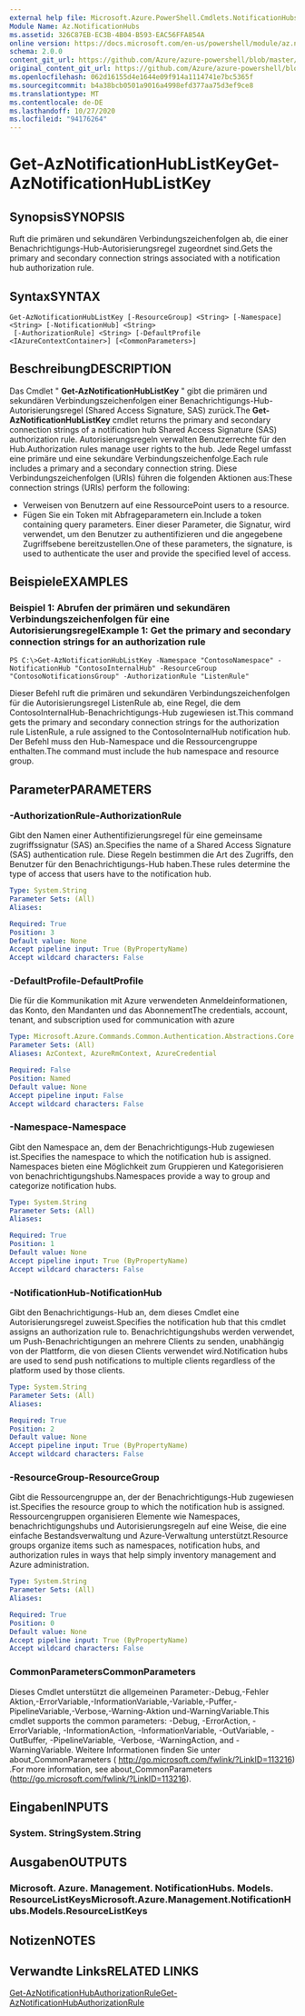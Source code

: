 ```yaml
---
external help file: Microsoft.Azure.PowerShell.Cmdlets.NotificationHubs.dll-Help.xml
Module Name: Az.NotificationHubs
ms.assetid: 326C87EB-EC3B-4B04-B593-EAC56FFA854A
online version: https://docs.microsoft.com/en-us/powershell/module/az.notificationhubs/get-aznotificationhublistkey
schema: 2.0.0
content_git_url: https://github.com/Azure/azure-powershell/blob/master/src/NotificationHubs/NotificationHubs/help/Get-AzNotificationHubListKey.md
original_content_git_url: https://github.com/Azure/azure-powershell/blob/master/src/NotificationHubs/NotificationHubs/help/Get-AzNotificationHubListKey.md
ms.openlocfilehash: 062d16155d4e1644e09f914a1114741e7bc5365f
ms.sourcegitcommit: b4a38bcb0501a9016a4998efd377aa75d3ef9ce8
ms.translationtype: MT
ms.contentlocale: de-DE
ms.lasthandoff: 10/27/2020
ms.locfileid: "94176264"
---
```

# <span data-ttu-id="9f448-101">Get-AzNotificationHubListKey</span><span class="sxs-lookup"><span data-stu-id="9f448-101">Get-AzNotificationHubListKey</span></span>

## <span data-ttu-id="9f448-102">Synopsis</span><span class="sxs-lookup"><span data-stu-id="9f448-102">SYNOPSIS</span></span>
<span data-ttu-id="9f448-103">Ruft die primären und sekundären Verbindungszeichenfolgen ab, die einer Benachrichtigungs-Hub-Autorisierungsregel zugeordnet sind.</span><span class="sxs-lookup"><span data-stu-id="9f448-103">Gets the primary and secondary connection strings associated with a notification hub authorization rule.</span></span>

## <span data-ttu-id="9f448-104">Syntax</span><span class="sxs-lookup"><span data-stu-id="9f448-104">SYNTAX</span></span>

```
Get-AzNotificationHubListKey [-ResourceGroup] <String> [-Namespace] <String> [-NotificationHub] <String>
 [-AuthorizationRule] <String> [-DefaultProfile <IAzureContextContainer>] [<CommonParameters>]
```

## <span data-ttu-id="9f448-105">Beschreibung</span><span class="sxs-lookup"><span data-stu-id="9f448-105">DESCRIPTION</span></span>
<span data-ttu-id="9f448-106">Das Cmdlet " **Get-AzNotificationHubListKey** " gibt die primären und sekundären Verbindungszeichenfolgen einer Benachrichtigungs-Hub-Autorisierungsregel (Shared Access Signature, SAS) zurück.</span><span class="sxs-lookup"><span data-stu-id="9f448-106">The **Get-AzNotificationHubListKey** cmdlet returns the primary and secondary connection strings of a notification hub Shared Access Signature (SAS) authorization rule.</span></span>
<span data-ttu-id="9f448-107">Autorisierungsregeln verwalten Benutzerrechte für den Hub.</span><span class="sxs-lookup"><span data-stu-id="9f448-107">Authorization rules manage user rights to the hub.</span></span>
<span data-ttu-id="9f448-108">Jede Regel umfasst eine primäre und eine sekundäre Verbindungszeichenfolge.</span><span class="sxs-lookup"><span data-stu-id="9f448-108">Each rule includes a primary and a secondary connection string.</span></span>
<span data-ttu-id="9f448-109">Diese Verbindungszeichenfolgen (URIs) führen die folgenden Aktionen aus:</span><span class="sxs-lookup"><span data-stu-id="9f448-109">These connection strings (URIs) perform the following:</span></span>
- <span data-ttu-id="9f448-110">Verweisen von Benutzern auf eine Ressource</span><span class="sxs-lookup"><span data-stu-id="9f448-110">Point users to a resource.</span></span>
- <span data-ttu-id="9f448-111">Fügen Sie ein Token mit Abfrageparametern ein.</span><span class="sxs-lookup"><span data-stu-id="9f448-111">Include a token containing query parameters.</span></span>
<span data-ttu-id="9f448-112">Einer dieser Parameter, die Signatur, wird verwendet, um den Benutzer zu authentifizieren und die angegebene Zugriffsebene bereitzustellen.</span><span class="sxs-lookup"><span data-stu-id="9f448-112">One of these parameters, the signature, is used to authenticate the user and provide the specified level of access.</span></span>

## <span data-ttu-id="9f448-113">Beispiele</span><span class="sxs-lookup"><span data-stu-id="9f448-113">EXAMPLES</span></span>

### <span data-ttu-id="9f448-114">Beispiel 1: Abrufen der primären und sekundären Verbindungszeichenfolgen für eine Autorisierungsregel</span><span class="sxs-lookup"><span data-stu-id="9f448-114">Example 1: Get the primary and secondary connection strings for an authorization rule</span></span>
```
PS C:\>Get-AzNotificationHubListKey -Namespace "ContosoNamespace" -NotificationHub "ContosoInternalHub" -ResourceGroup "ContosoNotificationsGroup" -AuthorizationRule "ListenRule"
```

<span data-ttu-id="9f448-115">Dieser Befehl ruft die primären und sekundären Verbindungszeichenfolgen für die Autorisierungsregel ListenRule ab, eine Regel, die dem ContosoInternalHub-Benachrichtigungs-Hub zugewiesen ist.</span><span class="sxs-lookup"><span data-stu-id="9f448-115">This command gets the primary and secondary connection strings for the authorization rule ListenRule, a rule assigned to the ContosoInternalHub notification hub.</span></span>
<span data-ttu-id="9f448-116">Der Befehl muss den Hub-Namespace und die Ressourcengruppe enthalten.</span><span class="sxs-lookup"><span data-stu-id="9f448-116">The command must include the hub namespace and resource group.</span></span>

## <span data-ttu-id="9f448-117">Parameter</span><span class="sxs-lookup"><span data-stu-id="9f448-117">PARAMETERS</span></span>

### <span data-ttu-id="9f448-118">-AuthorizationRule</span><span class="sxs-lookup"><span data-stu-id="9f448-118">-AuthorizationRule</span></span>
<span data-ttu-id="9f448-119">Gibt den Namen einer Authentifizierungsregel für eine gemeinsame zugriffssignatur (SAS) an.</span><span class="sxs-lookup"><span data-stu-id="9f448-119">Specifies the name of a Shared Access Signature (SAS) authentication rule.</span></span>
<span data-ttu-id="9f448-120">Diese Regeln bestimmen die Art des Zugriffs, den Benutzer für den Benachrichtigungs-Hub haben.</span><span class="sxs-lookup"><span data-stu-id="9f448-120">These rules determine the type of access that users have to the notification hub.</span></span>

```yaml
Type: System.String
Parameter Sets: (All)
Aliases:

Required: True
Position: 3
Default value: None
Accept pipeline input: True (ByPropertyName)
Accept wildcard characters: False
```

### <span data-ttu-id="9f448-121">-DefaultProfile</span><span class="sxs-lookup"><span data-stu-id="9f448-121">-DefaultProfile</span></span>
<span data-ttu-id="9f448-122">Die für die Kommunikation mit Azure verwendeten Anmeldeinformationen, das Konto, den Mandanten und das Abonnement</span><span class="sxs-lookup"><span data-stu-id="9f448-122">The credentials, account, tenant, and subscription used for communication with azure</span></span>

```yaml
Type: Microsoft.Azure.Commands.Common.Authentication.Abstractions.Core.IAzureContextContainer
Parameter Sets: (All)
Aliases: AzContext, AzureRmContext, AzureCredential

Required: False
Position: Named
Default value: None
Accept pipeline input: False
Accept wildcard characters: False
```

### <span data-ttu-id="9f448-123">-Namespace</span><span class="sxs-lookup"><span data-stu-id="9f448-123">-Namespace</span></span>
<span data-ttu-id="9f448-124">Gibt den Namespace an, dem der Benachrichtigungs-Hub zugewiesen ist.</span><span class="sxs-lookup"><span data-stu-id="9f448-124">Specifies the namespace to which the notification hub is assigned.</span></span>
<span data-ttu-id="9f448-125">Namespaces bieten eine Möglichkeit zum Gruppieren und Kategorisieren von benachrichtigungshubs.</span><span class="sxs-lookup"><span data-stu-id="9f448-125">Namespaces provide a way to group and categorize notification hubs.</span></span>

```yaml
Type: System.String
Parameter Sets: (All)
Aliases:

Required: True
Position: 1
Default value: None
Accept pipeline input: True (ByPropertyName)
Accept wildcard characters: False
```

### <span data-ttu-id="9f448-126">-NotificationHub</span><span class="sxs-lookup"><span data-stu-id="9f448-126">-NotificationHub</span></span>
<span data-ttu-id="9f448-127">Gibt den Benachrichtigungs-Hub an, dem dieses Cmdlet eine Autorisierungsregel zuweist.</span><span class="sxs-lookup"><span data-stu-id="9f448-127">Specifies the notification hub that this cmdlet assigns an authorization rule to.</span></span>
<span data-ttu-id="9f448-128">Benachrichtigungshubs werden verwendet, um Push-Benachrichtigungen an mehrere Clients zu senden, unabhängig von der Plattform, die von diesen Clients verwendet wird.</span><span class="sxs-lookup"><span data-stu-id="9f448-128">Notification hubs are used to send push notifications to multiple clients regardless of the platform used by those clients.</span></span>

```yaml
Type: System.String
Parameter Sets: (All)
Aliases:

Required: True
Position: 2
Default value: None
Accept pipeline input: True (ByPropertyName)
Accept wildcard characters: False
```

### <span data-ttu-id="9f448-129">-ResourceGroup</span><span class="sxs-lookup"><span data-stu-id="9f448-129">-ResourceGroup</span></span>
<span data-ttu-id="9f448-130">Gibt die Ressourcengruppe an, der der Benachrichtigungs-Hub zugewiesen ist.</span><span class="sxs-lookup"><span data-stu-id="9f448-130">Specifies the resource group to which the notification hub is assigned.</span></span>
<span data-ttu-id="9f448-131">Ressourcengruppen organisieren Elemente wie Namespaces, benachrichtigungshubs und Autorisierungsregeln auf eine Weise, die eine einfache Bestandsverwaltung und Azure-Verwaltung unterstützt.</span><span class="sxs-lookup"><span data-stu-id="9f448-131">Resource groups organize items such as namespaces, notification hubs, and authorization rules in ways that help simply inventory management and Azure administration.</span></span>

```yaml
Type: System.String
Parameter Sets: (All)
Aliases:

Required: True
Position: 0
Default value: None
Accept pipeline input: True (ByPropertyName)
Accept wildcard characters: False
```

### <span data-ttu-id="9f448-132">CommonParameters</span><span class="sxs-lookup"><span data-stu-id="9f448-132">CommonParameters</span></span>
<span data-ttu-id="9f448-133">Dieses Cmdlet unterstützt die allgemeinen Parameter:-Debug,-Fehler Aktion,-ErrorVariable,-InformationVariable,-Variable,-Puffer,-PipelineVariable,-Verbose,-Warning-Aktion und-WarningVariable.</span><span class="sxs-lookup"><span data-stu-id="9f448-133">This cmdlet supports the common parameters: -Debug, -ErrorAction, -ErrorVariable, -InformationAction, -InformationVariable, -OutVariable, -OutBuffer, -PipelineVariable, -Verbose, -WarningAction, and -WarningVariable.</span></span> <span data-ttu-id="9f448-134">Weitere Informationen finden Sie unter about_CommonParameters ( http://go.microsoft.com/fwlink/?LinkID=113216) .</span><span class="sxs-lookup"><span data-stu-id="9f448-134">For more information, see about_CommonParameters (http://go.microsoft.com/fwlink/?LinkID=113216).</span></span>

## <span data-ttu-id="9f448-135">Eingaben</span><span class="sxs-lookup"><span data-stu-id="9f448-135">INPUTS</span></span>

### <span data-ttu-id="9f448-136">System. String</span><span class="sxs-lookup"><span data-stu-id="9f448-136">System.String</span></span>

## <span data-ttu-id="9f448-137">Ausgaben</span><span class="sxs-lookup"><span data-stu-id="9f448-137">OUTPUTS</span></span>

### <span data-ttu-id="9f448-138">Microsoft. Azure. Management. NotificationHubs. Models. ResourceListKeys</span><span class="sxs-lookup"><span data-stu-id="9f448-138">Microsoft.Azure.Management.NotificationHubs.Models.ResourceListKeys</span></span>

## <span data-ttu-id="9f448-139">Notizen</span><span class="sxs-lookup"><span data-stu-id="9f448-139">NOTES</span></span>

## <span data-ttu-id="9f448-140">Verwandte Links</span><span class="sxs-lookup"><span data-stu-id="9f448-140">RELATED LINKS</span></span>

[<span data-ttu-id="9f448-141">Get-AzNotificationHubAuthorizationRule</span><span class="sxs-lookup"><span data-stu-id="9f448-141">Get-AzNotificationHubAuthorizationRule</span></span>](./Get-AzNotificationHubAuthorizationRule.md)


